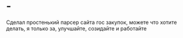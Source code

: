 # -
Сделал простенький парсер сайта гос закупок, можете что хотите делать, я только за, улучшайте, созидайте и работайте
